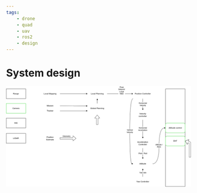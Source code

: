 ```yaml
---
tags:   
    - drone
    - quad
    - uav
    - ros2
    - design
---
```


# System design

![](images/block.drawio.png)
